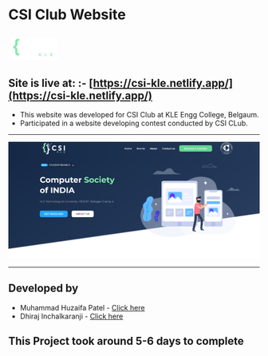 # CSI Club Website

<!-- ![js](https://img.shields.io/badge/JS-Bootcamp-yellow) ![](https://img.shields.io/badge/HTML-Project_11-green) -->

## ![LCO Mascout](./assets/images/logo-preview.png)

## Site is live at: :- [https://csi-kle.netlify.app/](https://csi-kle.netlify.app/)

- This website was developed for CSI Club at KLE Engg College, Belgaum.
- Participated in a website developing contest conducted by CSI CLub.
---

![preview](./assets/images/preview.png)

---
## Developed by

- Muhammad Huzaifa Patel -  [Click here](https://mdhuzaifa.tech/)
- Dhiraj Inchalkaranji -  [Click here](https://dhiraj-dev.tech/)

## This Project took around 5-6 days to complete

 
